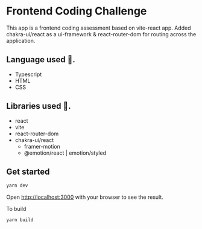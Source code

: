 # Frontend Coding Challenge

This app is a frontend coding assessment based on vite-react app. Added chakra-ui/react as a ui-framework & react-router-dom for routing across the application.

## Language used 💪.

- Typescript
- HTML
- CSS

## Libraries used 💪.

- react
- vite
- react-router-dom
- chakra-ui/react
  - framer-motion
  - @emotion/react | emotion/styled

## Get started

```bash
yarn dev
```

Open [http://localhost:3000](http://localhost:3000) with your browser to see the result.

To build

```bash
yarn build
```
